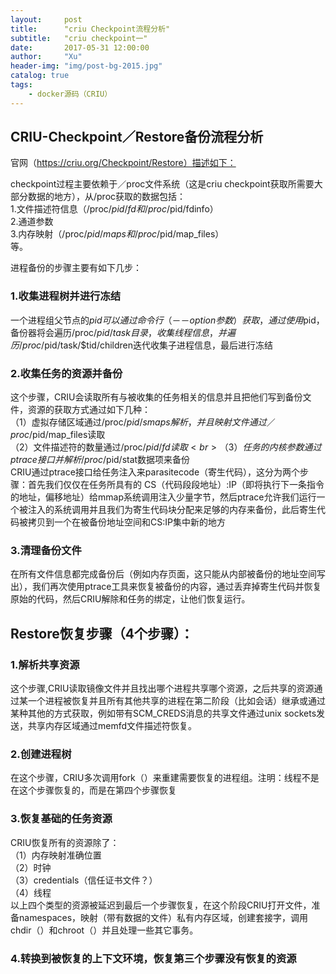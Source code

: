 ```yaml
---
layout:     post
title:      "criu Checkpoint流程分析"
subtitle:   "criu checkpoint一"
date:       2017-05-31 12:00:00
author:     "Xu"
header-img: "img/post-bg-2015.jpg"
catalog: true
tags:
    - docker源码（CRIU）
---
```

## CRIU-Checkpoint／Restore备份流程分析

官网（https://criu.org/Checkpoint/Restore）描述如下：

checkpoint过程主要依赖于／proc文件系统（这是criu checkpoint获取所需要大部分数据的地方），从/proc获取的数据包括：<br>
1.文件描述符信息（/proc/$pid/fd和/proc/$pid/fdinfo）<br>
2.通道参数<br>
3.内存映射（/proc/$pid/maps和/proc/$pid/map_files）<br>
等。<br>

进程备份的步骤主要有如下几步：<br>
### 1.收集进程树并进行冻结<br>
  一个进程组父节点的$pid可以通过命令行（－－option参数）获取，通过使用$pid，备份器将会遍历/proc/$pid/task目录，收集线程信息，并遍历/proc/$pid/task/$tid/children迭代收集子进程信息，最后进行冻结</br>
 
### 2.收集任务的资源并备份<br>
   这个步骤，CRIU会读取所有与被收集的任务相关的信息并且把他们写到备份文件，资源的获取方式通过如下几种：<br>
   （1）虚拟存储区域通过/proc/$pid/smaps解析，并且映射文件通过 ／proc/$pid/map_files读取<br>
   （2）文件描述符的数量通过/proc/$pid/fd读取<br>
   （3）任务的内核参数通过ptrace接口并解析/proc/$pid/stat数据项来备份<br>
   CRIU通过ptrace接口给任务注入来parasitecode（寄生代码），这分为两个步骤：首先我们仅仅在任务所具有的 CS（代码段段地址）:IP（即将执行下一条指令的地址，偏移地址）给mmap系统调用注入少量字节，然后ptrace允许我们运行一个被注入的系统调用并且我们为寄生代码块分配来足够的内存来备份，此后寄生代码被拷贝到一个在被备份地址空间和CS:IP集中新的地方<br>

### 3.清理备份文件<br>
   在所有文件信息都完成备份后（例如内存页面，这只能从内部被备份的地址空间写出），我们再次使用ptrace工具来恢复被备份的内容，通过丢弃掉寄生代码并恢复原始的代码，然后CRIU解除和任务的绑定，让他们恢复运行。<br>
   
 
## Restore恢复步骤（4个步骤）：<br>

### 1.解析共享资源<br>
  这个步骤,CRIU读取镜像文件并且找出哪个进程共享哪个资源，之后共享的资源通过某一个进程被恢复并且所有其他共享的进程在第二阶段（比如会话）继承或通过某种其他的方式获取，例如带有SCM_CREDS消息的共享文件通过unix sockets发送，共享内存区域通过memfd文件描述符恢复。<br>

### 2.创建进程树<br>
  在这个步骤，CRIU多次调用fork（）来重建需要恢复的进程组。注明：线程不是在这个步骤恢复的，而是在第四个步骤恢复<br>

### 3.恢复基础的任务资源<br>
   CRIU恢复所有的资源除了：<br>
   （1）内存映射准确位置<br>
   （2）时钟<br>
   （3）credentials（信任证书文件？）<br>
   （4）线程<br>
   以上四个类型的资源被延迟到最后一个步骤恢复，在这个阶段CRIU打开文件，准备namespaces，映射（带有数据的文件）私有内存区域，创建套接字，调用chdir（）和chroot（）并且处理一些其它事务。<br>

### 4.转换到被恢复的上下文环境，恢复第三个步骤没有恢复的资源<br>

  
  
